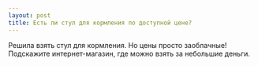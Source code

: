 ```yaml
---
layout: post 
title: Есть ли стул для кормления по доступной цене? 
--- 
```

Решила взять стул для кормления. Но цены просто заоблачные! Подскажите интернет-магазин, где можно взять за небольшие деньги. 